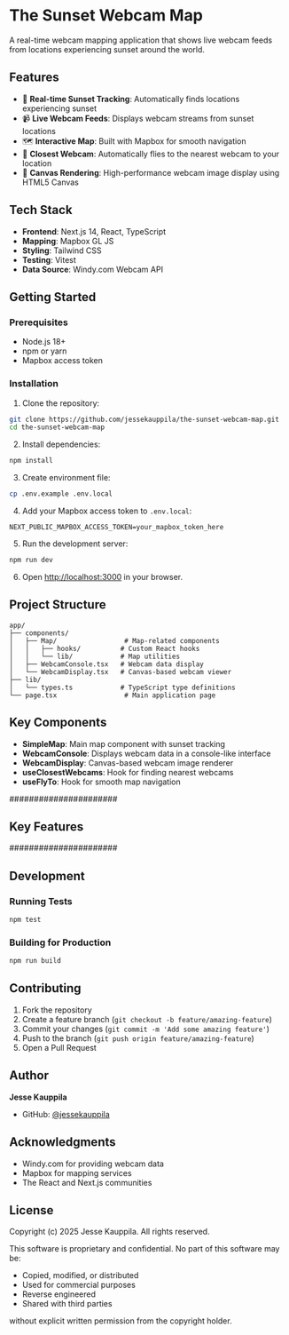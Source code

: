 # The Sunset Webcam Map

A real-time webcam mapping application that shows live webcam feeds from locations experiencing sunset around the world.

## Features

- 🌅 **Real-time Sunset Tracking**: Automatically finds locations experiencing sunset
- 📹 **Live Webcam Feeds**: Displays webcam streams from sunset locations
- 🗺️ **Interactive Map**: Built with Mapbox for smooth navigation
- 📍 **Closest Webcam**: Automatically flies to the nearest webcam to your location
- 🎯 **Canvas Rendering**: High-performance webcam image display using HTML5 Canvas

## Tech Stack

- **Frontend**: Next.js 14, React, TypeScript
- **Mapping**: Mapbox GL JS
- **Styling**: Tailwind CSS
- **Testing**: Vitest
- **Data Source**: Windy.com Webcam API

## Getting Started

### Prerequisites

- Node.js 18+
- npm or yarn
- Mapbox access token

### Installation

1. Clone the repository:

```bash
git clone https://github.com/jessekauppila/the-sunset-webcam-map.git
cd the-sunset-webcam-map
```

2. Install dependencies:

```bash
npm install
```

3. Create environment file:

```bash
cp .env.example .env.local
```

4. Add your Mapbox access token to `.env.local`:

```
NEXT_PUBLIC_MAPBOX_ACCESS_TOKEN=your_mapbox_token_here
```

5. Run the development server:

```bash
npm run dev
```

6. Open [http://localhost:3000](http://localhost:3000) in your browser.

## Project Structure

```
app/
├── components/
│   ├── Map/                 # Map-related components
│   │   ├── hooks/          # Custom React hooks
│   │   └── lib/            # Map utilities
│   ├── WebcamConsole.tsx   # Webcam data display
│   └── WebcamDisplay.tsx   # Canvas-based webcam viewer
├── lib/
│   └── types.ts            # TypeScript type definitions
└── page.tsx                 # Main application page
```

## Key Components

- **SimpleMap**: Main map component with sunset tracking
- **WebcamConsole**: Displays webcam data in a console-like interface
- **WebcamDisplay**: Canvas-based webcam image renderer
- **useClosestWebcams**: Hook for finding nearest webcams
- **useFlyTo**: Hook for smooth map navigation

######################

## Key Features

######################

## Development

### Running Tests

```bash
npm test
```

### Building for Production

```bash
npm run build
```

## Contributing

1. Fork the repository
2. Create a feature branch (`git checkout -b feature/amazing-feature`)
3. Commit your changes (`git commit -m 'Add some amazing feature'`)
4. Push to the branch (`git push origin feature/amazing-feature`)
5. Open a Pull Request

## Author

**Jesse Kauppila**

- GitHub: [@jessekauppila](https://github.com/jessekauppila)

## Acknowledgments

- Windy.com for providing webcam data
- Mapbox for mapping services
- The React and Next.js communities

## License

Copyright (c) 2025 Jesse Kauppila. All rights reserved.

This software is proprietary and confidential. No part of this software may be:

- Copied, modified, or distributed
- Used for commercial purposes
- Reverse engineered
- Shared with third parties

without explicit written permission from the copyright holder.
